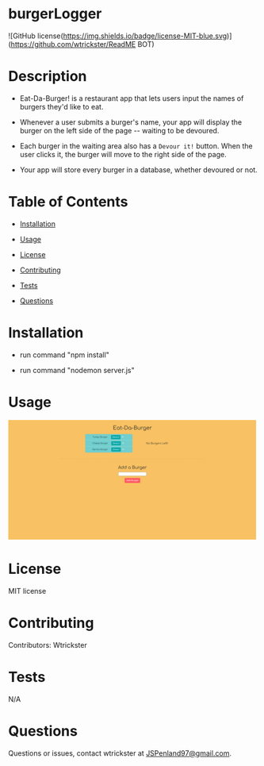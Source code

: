# burgerLogger
![GitHub license(https://img.shields.io/badge/license-MIT-blue.svg)](https://github.com/wtrickster/ReadME BOT)

# Description

* Eat-Da-Burger! is a restaurant app that lets users input the names of burgers they'd like to eat.

* Whenever a user submits a burger's name, your app will display the burger on the left side of the page -- waiting to be devoured.

* Each burger in the waiting area also has a `Devour it!` button. When the user clicks it, the burger will move to the right side of the page.

* Your app will store every burger in a database, whether devoured or not.


# Table of Contents 

* [Installation](#installation)

* [Usage](#usage)

* [License](#license)

* [Contributing](#contributing)

* [Tests](#tests)

* [Questions](#questions)

# Installation

* run command "npm install"

* run command "nodemon server.js"


# Usage

<img src = Pic1.png width=500>


# License

MIT license

# Contributing

​Contributors: Wtrickster

# Tests

N/A

# Questions

Questions or issues, contact wtrickster at JSPenland97@gmail.com.
